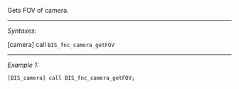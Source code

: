 Gets FOV of camera.


---
*Syntaxes:*

[camera] call `BIS_fnc_camera_getFOV`

---
*Example 1:*

```sqf
[BIS_camera] call BIS_fnc_camera_getFOV;
```